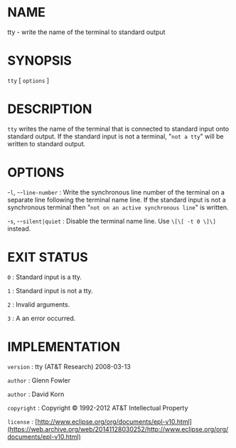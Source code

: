 # NAME

tty - write the name of the terminal to standard output

# SYNOPSIS

`tty` \[ `options` \]

# DESCRIPTION

`tty` writes the name of the terminal that is connected to standard
input onto standard output. If the standard input is not a terminal,
"`not a tty`" will be written to standard output.

# OPTIONS

-`l`, --`line-number`
:   Write the synchronous line number of the terminal on a separate line
    following the terminal name line. If the standard input is not a
    synchronous terminal then "`not on an active synchronous line`"
    is written.

-`s`, --`silent|quiet`
:   Disable the terminal name line. Use `\[\[ -t 0 \]\]` instead.

# EXIT STATUS

`0`
: Standard input is a tty.

`1`
: Standard input is not a tty.

`2`
: Invalid arguments.

`3`
: A an error occurred.

# IMPLEMENTATION

`version`
:   tty (AT&T Research) 2008-03-13

`author`
:   Glenn Fowler

`author`
:   David Korn

`copyright`
:   Copyright © 1992-2012 AT&T Intellectual Property

`license`
:   [http://www.eclipse.org/org/documents/epl-v10.html](https://web.archive.org/web/20141128030252/http://www.eclipse.org/org/documents/epl-v10.html)


